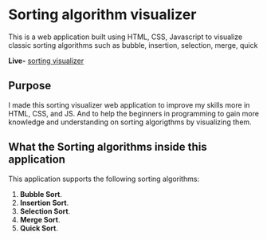 # Sorting algorithm visualizer

This is a web application built using HTML, CSS, Javascript to visualize classic sorting algorithms such as bubble, insertion, selection, merge, quick 

**Live-** [sorting visualizer](https://vinayakgithubrit.github.io/Sorting_Visualizer/) 


## Purpose

I made this sorting visualizer web application to improve my skills more in
HTML, CSS, and JS. And to help the beginners in programming to gain more knowledge and understanding on sorting algorigthms by visualizing them.

## What the Sorting algorithms inside this application

This application supports the following sorting algorithms:

1. **Bubble Sort**.
2. **Insertion Sort**.
3. **Selection Sort**.
4. **Merge Sort**.
5. **Quick Sort**.
